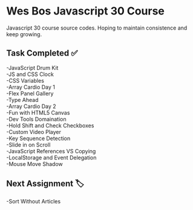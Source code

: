 # Wes Bos Javascript 30 Course
Javascript 30 course source codes. Hoping to maintain consistence and keep growing.

## Task Completed :white_check_mark:

-JavaScript Drum Kit\
-JS and CSS Clock\
-CSS Variables\
-Array Cardio Day 1\
-Flex Panel Gallery\
-Type Ahead\
-Array Cardio Day 2\
-Fun with HTML5 Canvas\
-Dev Tools Domaination\
-Hold Shift and Check Checkboxes\
-Custom Video Player\
-Key Sequence Detection\
-Slide in on Scroll\
-JavaScript References VS Copying\
-LocalStorage and Event Delegation\
-Mouse Move Shadow
## Next Assignment :label:
-Sort Without Articles
